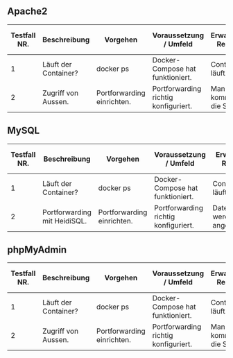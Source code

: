 ## Apache2

| Testfall NR.  | Beschreibung |  Vorgehen  |  Voraussetzung / Umfeld  |  Erwartetes Resulat  |  OK / nicht OK  |  Aufgetretene Fehler / Bemerkungen  |
|----------|-------------|-------|-----|-----|-----|-----|
| 1 | Läuft der Container? | docker ps | Docker-Compose hat funktioniert. | Container läuft. | OK | x |
| 2 | Zugriff von Aussen. | Portforwarding einrichten. | Portforwarding richtig konfiguriert. | Man kommt auf die Seite. | OK | x |


## MySQL

| Testfall NR.  | Beschreibung |  Vorgehen  |  Voraussetzung / Umfeld  |  Erwartetes Resulat  |  OK / nicht OK  |  Aufgetretene Fehler / Bemerkungen  |
|----------|-------------|-------|-----|-----|-----|-----|
| 1 | Läuft der Container? | docker ps | Docker-Compose hat funktioniert. | Container läuft. | OK | x |
| 2 | Portforwarding mit HeidiSQL. | Portforwarding einrichten. | Portforwarding richtig konfiguriert. | Datenbanken werden angezeigt. | OK | x |


## phpMyAdmin

| Testfall NR.  | Beschreibung |  Vorgehen  |  Voraussetzung / Umfeld  |  Erwartetes Resulat  |  OK / nicht OK  |  Aufgetretene Fehler / Bemerkungen  |
|----------|-------------|-------|-----|-----|-----|-----|
| 1 | Läuft der Container? | docker ps | Docker-Compose hat funktioniert. | Container läuft. | OK | x |
| 2 | Zugriff von Aussen. | Portforwarding einrichten. | Portforwarding richtig konfiguriert. | Man kommt auf die Seite. | OK | x |



